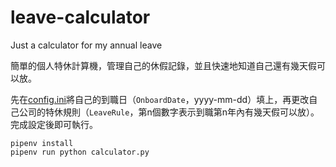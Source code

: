 # leave-calculator
Just a calculator for my annual leave

簡單的個人特休計算機，管理自己的休假記錄，並且快速地知道自己還有幾天假可以放。

先在[config.ini](config.ini)將自己的到職日（`OnboardDate`，yyyy-mm-dd）填上，再更改自己公司的特休規則（`LeaveRule`，第n個數字表示到職第n年內有幾天假可以放）。完成設定後即可執行。

```shell
pipenv install
pipenv run python calculator.py
```
